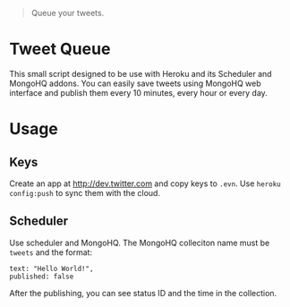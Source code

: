 > Queue your tweets.

# Tweet Queue

This small script designed to be use with Heroku and its Scheduler and MongoHQ addons. You can easily save tweets using MongoHQ web interface and publish them every 10 minutes, every hour or every day.

# Usage

## Keys

Create an app at <http://dev.twitter.com>  and copy keys to `.evn`. Use `heroku config:push` to sync them with the cloud. 

## Scheduler

Use scheduler and MongoHQ. The MongoHQ colleciton name must be `tweets` and the format:

```
text: "Hello World!",
published: false
```



After the publishing, you can see status ID and the time in the collection.
